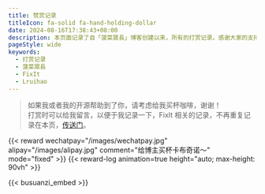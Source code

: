 ```yaml
---
title: 赞赏记录
titleIcon: fa-solid fa-hand-holding-dollar
date: 2024-08-16T17:38:43+08:00
description: 本页面记录了自「菠菜眾長」博客创建以来，所有的打赏记录。感谢大家的支持！
pageStyle: wide
keywords:
  - 打赏记录
  - 菠菜眾長
  - FixIt
  - Lruihao
---
```


> 如果我或者我的开源帮助到了你，请考虑给我买杯咖啡，谢谢！\
> 打赏时可以给我留言，以便于我记录一下，FixIt 相关的记录，不再重复记录在本页，[传送门](https://fixit.lruihao.cn/contributing/overview/#sponsor)。

{{< reward wechatpay="/images/wechatpay.jpg" alipay="/images/alipay.jpg" comment="给博主买杯卡布奇诺～" mode="fixed" >}}
{{< reward-log animation=true height="auto; max-height: 90vh" >}}

{{< busuanzi_embed >}}
